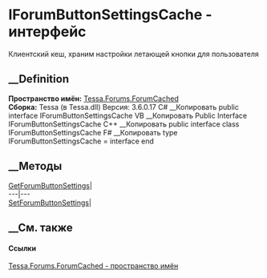 # IForumButtonSettingsCache - интерфейс
Клиентский кеш, храним настройки летающей кнопки для пользователя
## __Definition
 **Пространство имён:**
[Tessa.Forums.ForumCached](N_Tessa_Forums_ForumCached.htm)  
 **Сборка:** Tessa (в Tessa.dll) Версия: 3.6.0.17
C# __Копировать
     public interface IForumButtonSettingsCache
VB __Копировать
     Public Interface IForumButtonSettingsCache
C++ __Копировать
     public interface class IForumButtonSettingsCache
F# __Копировать
     type IForumButtonSettingsCache = interface end
##  __Методы
[GetForumButtonSettings](M_Tessa_Forums_ForumCached_IForumButtonSettingsCache_GetForumButtonSettings.htm)|  
---|---  
[SetForumButtonSettings](M_Tessa_Forums_ForumCached_IForumButtonSettingsCache_SetForumButtonSettings.htm)|  
## __См. также
#### Ссылки
[Tessa.Forums.ForumCached - пространство имён](N_Tessa_Forums_ForumCached.htm)
